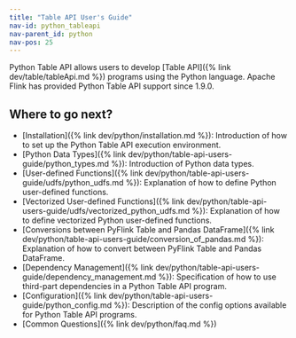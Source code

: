 ```yaml
---
title: "Table API User's Guide"
nav-id: python_tableapi
nav-parent_id: python
nav-pos: 25
---
```

<!--
Licensed to the Apache Software Foundation (ASF) under one
or more contributor license agreements.  See the NOTICE file
distributed with this work for additional information
regarding copyright ownership.  The ASF licenses this file
to you under the Apache License, Version 2.0 (the
"License"); you may not use this file except in compliance
with the License.  You may obtain a copy of the License at

  http://www.apache.org/licenses/LICENSE-2.0

Unless required by applicable law or agreed to in writing,
software distributed under the License is distributed on an
"AS IS" BASIS, WITHOUT WARRANTIES OR CONDITIONS OF ANY
KIND, either express or implied.  See the License for the
specific language governing permissions and limitations
under the License.
-->

Python Table API allows users to develop [Table API]({% link dev/table/tableApi.md %}) programs using the Python language.
Apache Flink has provided Python Table API support since 1.9.0.

## Where to go next?

- [Installation]({% link dev/python/installation.md %}): Introduction of how to set up the Python Table API execution environment.
- [Python Data Types]({% link dev/python/table-api-users-guide/python_types.md %}): Introduction of Python data types.
- [User-defined Functions]({% link dev/python/table-api-users-guide/udfs/python_udfs.md %}): Explanation of how to define Python user-defined functions.
- [Vectorized User-defined Functions]({% link dev/python/table-api-users-guide/udfs/vectorized_python_udfs.md %}): Explanation of how to define vectorized Python user-defined functions.
- [Conversions between PyFlink Table and Pandas DataFrame]({% link dev/python/table-api-users-guide/conversion_of_pandas.md %}): Explanation of how to convert between PyFlink Table and Pandas DataFrame.
- [Dependency Management]({% link dev/python/table-api-users-guide/dependency_management.md %}): Specification of how to use third-part dependencies in a Python Table API program.
- [Configuration]({% link dev/python/table-api-users-guide/python_config.md %}): Description of the config options available for Python Table API programs.
- [Common Questions]({% link dev/python/faq.md %})
